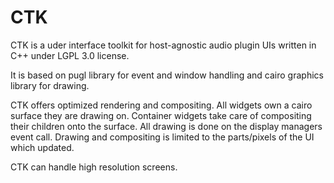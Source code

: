 # CTK

CTK is a uder interface toolkit for host-agnostic audio plugin UIs written
in C++ under LGPL 3.0 license.

It is based on pugl library for event and window handling and cairo graphics
library for drawing.

CTK offers optimized rendering and compositing. All widgets own a cairo
surface they are drawing on. Container widgets take care of compositing their
children onto the surface. All drawing is done on the display managers event
call. Drawing and compositing is limited to the parts/pixels of the UI which
updated.

CTK can handle high resolution screens.
